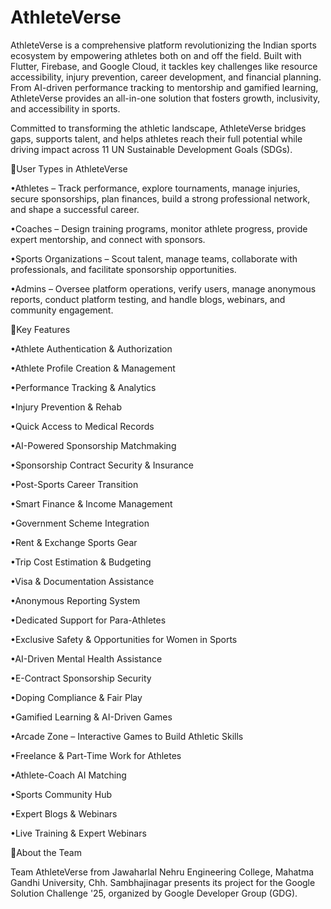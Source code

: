 <h1>AthleteVerse</h1>

AthleteVerse is a comprehensive platform revolutionizing the Indian sports ecosystem by empowering athletes both on and off the field. Built with Flutter, Firebase, and Google Cloud, it tackles key challenges like resource accessibility, injury prevention, career development, and financial planning. From AI-driven performance tracking to mentorship and gamified learning, AthleteVerse provides an all-in-one solution that fosters growth, inclusivity, and accessibility in sports.

Committed to transforming the athletic landscape, AthleteVerse bridges gaps, supports talent, and helps athletes reach their full potential while driving impact across 11 UN Sustainable Development Goals (SDGs).

🔹User Types in AthleteVerse

•Athletes – Track performance, explore tournaments, manage injuries, secure sponsorships, plan finances, build a strong professional network, and shape a successful career.

•Coaches – Design training programs, monitor athlete progress, provide expert mentorship, and connect with sponsors.

•Sports Organizations – Scout talent, manage teams, collaborate with professionals, and facilitate sponsorship opportunities.

•Admins – Oversee platform operations, verify users, manage anonymous reports, conduct platform testing, and handle blogs, webinars, and community engagement.

🔹Key Features

•Athlete Authentication & Authorization

•Athlete Profile Creation & Management

•Performance Tracking & Analytics

•Injury Prevention & Rehab

•Quick Access to Medical Records

•AI-Powered Sponsorship Matchmaking

•Sponsorship Contract Security & Insurance

•Post-Sports Career Transition

•Smart Finance & Income Management

•Government Scheme Integration

•Rent & Exchange Sports Gear

•Trip Cost Estimation & Budgeting

•Visa & Documentation Assistance

•Anonymous Reporting System

•Dedicated Support for Para-Athletes

•Exclusive Safety & Opportunities for Women in Sports

•AI-Driven Mental Health Assistance

•E-Contract Sponsorship Security

•Doping Compliance & Fair Play

•Gamified Learning & AI-Driven Games

•Arcade Zone – Interactive Games to Build Athletic Skills

•Freelance & Part-Time Work for Athletes

•Athlete-Coach AI Matching

•Sports Community Hub

•Expert Blogs & Webinars

•Live Training & Expert Webinars

🔹About the Team

Team AthleteVerse from Jawaharlal Nehru Engineering College, Mahatma Gandhi University, Chh. Sambhajinagar presents its project for the Google Solution Challenge '25, organized by Google Developer Group (GDG).
